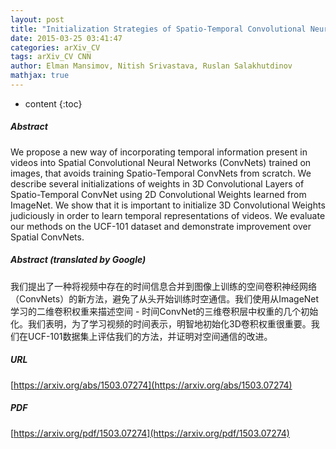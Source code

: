 ```yaml
---
layout: post
title: "Initialization Strategies of Spatio-Temporal Convolutional Neural Networks"
date: 2015-03-25 03:41:47
categories: arXiv_CV
tags: arXiv_CV CNN
author: Elman Mansimov, Nitish Srivastava, Ruslan Salakhutdinov
mathjax: true
---
```


* content
{:toc}

##### Abstract
We propose a new way of incorporating temporal information present in videos into Spatial Convolutional Neural Networks (ConvNets) trained on images, that avoids training Spatio-Temporal ConvNets from scratch. We describe several initializations of weights in 3D Convolutional Layers of Spatio-Temporal ConvNet using 2D Convolutional Weights learned from ImageNet. We show that it is important to initialize 3D Convolutional Weights judiciously in order to learn temporal representations of videos. We evaluate our methods on the UCF-101 dataset and demonstrate improvement over Spatial ConvNets.

##### Abstract (translated by Google)
我们提出了一种将视频中存在的时间信息合并到图像上训练的空间卷积神经网络（ConvNets）的新方法，避免了从头开始训练时空通信。我们使用从ImageNet学习的二维卷积权重来描述空间 - 时间ConvNet的三维卷积层中权重的几个初始化。我们表明，为了学习视频的时间表示，明智地初始化3D卷积权重很重要。我们在UCF-101数据集上评估我们的方法，并证明对空间通信的改进。

##### URL
[https://arxiv.org/abs/1503.07274](https://arxiv.org/abs/1503.07274)

##### PDF
[https://arxiv.org/pdf/1503.07274](https://arxiv.org/pdf/1503.07274)

